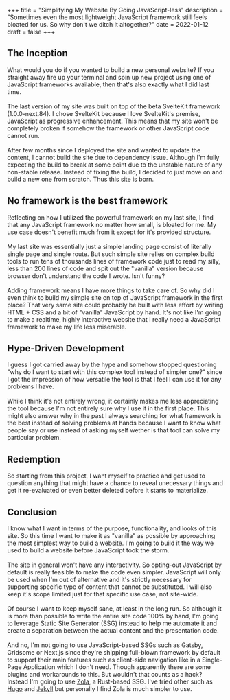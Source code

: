 +++
title = "Simplifying My Website By Going JavaScript-less"
description = "Sometimes even the most lightweight JavaScript framework still feels bloated for us. So why don't we ditch it altogether?"
date = 2022-01-12
draft = false
+++

## The Inception
What would you do if you wanted to build a new personal website? If you straight away
fire up your terminal and spin up new project using one of JavaScript  frameworks 
available, then that's also exactly what I did last time.
<br><br>
The last version of my site was built on top of the beta SvelteKit framework 
(1.0.0-next.84). I chose SvelteKit because I love SvelteKit's premise, JavaScript 
as progressive enhancement. This means that my site won't be completely broken if 
somehow the framework or other JavaScript code cannot run. 
<br><br>
After few months since I deployed the site and wanted to update the content, I cannot 
build the site due to dependency issue. Although I'm fully expecting the build to break 
at some point due to the unstable nature of any non-stable release. Instead of fixing
the build, I decided to just move on and build a new one from scratch.
Thus this site is born.

## No framework is the best framework
Reflecting on how I utilized the powerful framework on my last site, I find that
any JavaScript framework no matter how small, is bloated for me. My use case doesn't
benefit much from it except for it's provided structure.
<br><br>
My last site was essentially just a simple landing page consist of literally single 
page and single route. But such simple site relies on complex build tools to run tens of 
thousands lines of framework code just to read my silly, less than 200 lines of code and
spit out the "vanilla" version because browser don't understand the code I wrote.
Isn't funny?
<br><br>
Adding framework means I have more things to take care of. So why did I even think 
to build my simple site on top of JavaScript framework in the first place? That very 
same site could probably be built with less effort by writing HTML + CSS and a bit 
of "vanilla" JavaScript by hand. It's not like I'm going to make a realtime, highly 
interactive website that I really need a JavaScript framework to make my life less 
miserable.

## Hype-Driven Development
I guess I got carried away by the hype and somehow stopped questioning "why do I want 
to start with this complex tool instead of simpler one?" since I got the impression 
of how versatile the tool is that I feel I can use it for any problems I have.
<br><br>
While I think it's not entirely wrong, it certainly makes me less appreciating the tool 
because I'm not entirely sure why I use it in the first place. This might also answer 
why in the past I always searching for what framework is the best instead of solving 
problems at hands because I want to know what people say or use instead of asking 
myself wether is that tool can solve my particular problem.

## Redemption
So starting from this project, I want myself to practice and get used to question 
anything that might have a chance to reveal unecessary things and get it re-evaluated
or even better deleted before it starts to materialize.


## Conclusion
I know what I want in terms of the purpose, functionality, and looks of this site.
So this time I want to make it as "vanilla" as possible by approaching the most simplest 
way to build a website. I'm going to build it the way we used to build a website 
before JavaScript took the storm.
<br><br>
The site in general won't have any interactivity. So opting-out JavaScript by default 
is really feasible to make the code even simpler. JavaScript will only be used when I'm 
out of alternative and it's strictly necessary for supporting specific type of content 
that cannot be substituted. I will also keep it's scope limited just for that specific 
use case, not site-wide.
<br><br>
Of course I want to keep myself sane, at least in the long run. So although it is more 
than possible to write the entire site code 100% by hand, I'm going to leverage Static 
Site Generator (SSG) instead to help me automate it and create a separation between 
the actual content and the presentation code.
<br><br>
And no, I'm not going to use JavaScript-based SSGs such as Gatsby, Gridsome or Next.js 
since they're shipping full-blown framework by default to support their main features 
such as client-side navigation like in a Single-Page Application which I don't need. 
Though apparently there are some plugins and workarounds to this. But wouldn't that 
counts as a hack? Instead I'm going to use [Zola](https://getzola.org), a Rust-based 
SSG. I've tried other such as [Hugo](https://gohugo.io/) and 
[Jekyll](https://jekyllrb.com/) but personally I find Zola is much simpler to use.